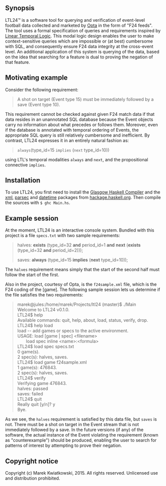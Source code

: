 ## Synopsis

LTL24™ is a software tool for querying and verification of event-level football 
data collected and marketed by 
[Opta](http://www.optasportspro.com) 
in the form of "F24 feeds". The tool uses a formal specification of queries and 
requirements inspired by 
[Linear Temporal Logic](https://en.wikipedia.org/wiki/Linear_temporal_logic).
This modal logic design enables the user to make context-sensitive queries 
which are impossible or (at best) cumbersome with SQL, and consequently ensure F24 data 
integrity at the cross-event level. An additional application of this system is
querying of the data, based on the idea that searching for a feature 
is dual to proving the negation of that feature.
 
## Motivating example
Consider the following requirement:

> A shot on target (Event type 15) must be immediately followed by a save (Event type 10).

This requirement cannot be checked against given F24 match data if that data 
resides in an unannotated SQL database because the Event objects carry no 
information about what precedes or follows them. Moreover, even if the database 
is annotated with temporal ordering of Events, the appropriate SQL query is 
still relatively cumbersome and inefficient. By contrast, LTL24 expresses it
in an entirely natural fashion as:

> `always`(type_id=15 `implies` (`next` type_id=10))

using LTL's temporal modalities `always` and `next`, 
and the propositional connective `implies`.

## Installation
To use LTL24, you first 
need to install the [Glasgow Haskell Compiler](https://www.haskell.org/ghc/) and
the [xml](https://hackage.haskell.org/package/xml), 
[parsec](https://hackage.haskell.org/package/parsec) and 
[datetime](https://hackage.haskell.org/package/datetime) packages from 
[hackage.haskell.org](https://hackage.haskell.org). Then compile the sources with
`$ ghc Main.hs`.


## Example session
At the moment, LTL24 is an interactive console system. Bundled with this 
project is a file `specs.txt` with two sample requirements:
 
> halves: **exists** (type_id=32 **and** period_id=1 **and** **next** (**exists** (type_id=32 **and** period_id=2)));
>
> saves: **always** (type_id=15 **implies** (**next** type_id=10));

The `halves` requirement means simply that the start of the second half must
follow the start of the first.

Also in the project, courtesy of Opta, is the `f24sample.xml` file, which is 
the F24 coding of the [game]. The following sample session lets us determine 
if the file satisfies the two requirements:

> marek@jules:/home/marek/Projects/ltl24 (master)$ ./Main<br>
> Welcome to LTL24 v0.1.0.<br>
> LTL24$ help<br>
> Available commands: quit, help, about, load, status, verify, drop.<br>
> LTL24$ help load<br>
> load -- add games or specs to the active environment.<br>
> USAGE: load [game | spec] \<filename><br>
> &nbsp;&nbsp;&nbsp;&nbsp;&nbsp;&nbsp;&nbsp;load spec inline \<name>:\<formula><br>
> LTL24$ load spec specs.txt<br>
> 0 game(s).<br> 
> 2 spec(s): halves, saves.<br>
> LTL24$ load game f24sample.xml<br>
> 1 game(s): 476843.<br>
> 2 spec(s): halves, saves.<br>
> LTL24$ verify<br>
> Verifying game 476843.<br>
> halves: passed<br>
> saves: failed<br>
> LTL24$ quit<br>
> Really quit [y/n]? y<br>
> Bye.

As we see, the `halves` requirement is satisfied by this data file, but `saves`
is not. There must be a shot on target in the Event stream that is not 
immediately followed by a save. In the future versions (if any) of the software,
the actual instance of the Event violating the requirement (known as "counterexample") 
should be produced, enabling the user to search for patterns of interest by attempting to prove their negation.

## Copyright notice
Copyright (c) Marek Kwiatkowski, 2015. All rights reserved.
Unlicensed use and distribution prohibited.
